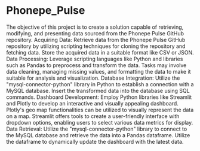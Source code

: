 # Phonepe_Pulse
The objective of this project is to create a solution capable of retrieving, modifying, and presenting data sourced from the Phonepe Pulse GitHub repository.
Acquiring Data:
Retrieve data from the Phonepe Pulse GitHub repository by utilizing scripting techniques for cloning the repository and fetching data. Store the acquired data in a suitable format like CSV or JSON.
Data Processing:
Leverage scripting languages like Python and libraries such as Pandas to preprocess and transform the data. Tasks may involve data cleaning, managing missing values, and formatting the data to make it suitable for analysis and visualization.
Database Integration:
Utilize the "mysql-connector-python" library in Python to establish a connection with a MySQL database. Insert the transformed data into the database using SQL commands.
Dashboard Development:
Employ Python libraries like Streamlit and Plotly to develop an interactive and visually appealing dashboard. Plotly's geo map functionalities can be utilized to visually represent the data on a map. Streamlit offers tools to create a user-friendly interface with dropdown options, enabling users to select various data metrics for display.
Data Retrieval:
Utilize the "mysql-connector-python" library to connect to the MySQL database and retrieve the data into a Pandas dataframe. Utilize the dataframe to dynamically update the dashboard with the latest data.

